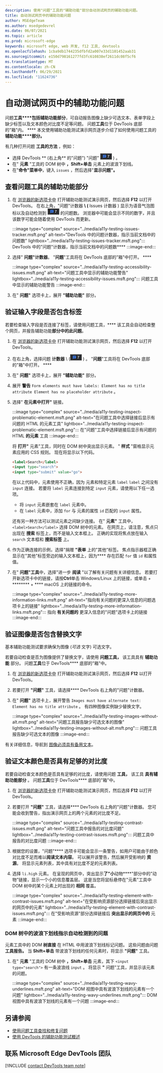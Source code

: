 ```yaml
---
description: 使用"问题"工具的"辅助功能"部分自动测试网页的辅助功能问题。
title: 自动测试网页中的辅助功能问题
author: MSEdgeTeam
ms.author: msedgedevrel
ms.date: 06/07/2021
ms.topic: article
ms.prod: microsoft-edge
keywords: microsoft edge, web 开发, f12 工具, devtools
ms.openlocfilehash: 1cba9db1744235dfbfd2a007e33d1101452aab31
ms.sourcegitcommit: e150d798161277fd3fc610838ef2611dc08f5cf6
ms.translationtype: MT
ms.contentlocale: zh-CN
ms.lasthandoff: 06/29/2021
ms.locfileid: "11624736"
---
```

# <a name="automatically-test-a-webpage-for-accessibility-issues"></a>自动测试网页中的辅助功能问题

问题**工具****包括辅助功能部分**，可自动报告图像上缺少可选文本、表单字段上缺少标签以及文本颜色对比度不足等问题。  问题**工具**位于 DevTools 底部的"箱"内。 ****  本文使用辅助功能测试演示网页逐步介绍了如何使用问题工具的**辅助功能****部分。**

有几种打开问题 **工具的方法** ，例如：
*  选择 DevTools ** (右上角** 的"问题") "问题" ![ 计数器 ](../media/issues-counter-icon.msft.png) \) 。
*  在" **元素** "工具的 DOM 树中 **，Shift+单击** 元素上的波浪下划线。
*  在"**命令"菜单中**，键入 `issues` ，然后选择"**显示问题"。**


## <a name="view-the-accessibility-section-of-the-issues-tool"></a>查看问题工具的辅助功能部分

1.  在 [浏览器的新选项卡中][DevToolsA11yErrorsDemopage] 打开辅助功能测试演示网页，然后选择 **F12** 以打开 DevTools。  在右上角，"问题"计数器 **\ (** Issues 计数器 \) 显示为语音气泡图标以及自动检测到 ![ ](../media/issues-counter-icon.msft.png) 的问题数。  浏览器中可能会显示不同的数字，并且该数字可能会随着使用 DevTools 而更新。

    :::image type="complex" source="../media/a11y-testing-issues-tracker.msft.png" alt-text="DevTools 中的问题计数器，指示当前文档中的问题数" lightbox="../media/a11y-testing-issues-tracker.msft.png":::
        DevTools 中的"问题"计数器，指示当前文档中的问题数****
    :::image-end:::

1.  选择" **问题"计数器**。  "**问题**"工具将在 DevTools 底部的"箱"中打开。 ****

    :::image type="complex" source="../media/a11y-testing-accessibility-issues.msft.png" alt-text="问题工具中显示的辅助功能警告" lightbox="../media/a11y-testing-accessibility-issues.msft.png":::
        问题工具中显示的辅助功能警告
    :::image-end:::

1.  在" **问题"** 选项卡上，展开 **"辅助功能"** 部分。


## <a name="verify-that-input-fields-have-labels"></a>验证输入字段是否包含标签

若要检查输入字段是否连接了标签，请使用问题工具，**** 该工具会自动检查整个网页，并报告辅助功能**部分中的此问题**。

1.  在 [浏览器的新选项卡中][DevToolsA11yErrorsDemopage] 打开辅助功能测试演示网页，然后选择 **F12** 以打开 DevTools。

1.  在右上角，选择问题 **计数器** \ (![ 问题计数器 ](../media/issues-counter-icon.msft.png) \) 。  "**问题**"工具将在 DevTools 底部的"箱"中打开。 ****

1.  在" **问题"** 选项卡上，展开 **"辅助功能"** 部分。

1.  展开 **警告** `Form elements must have labels: Element has no title attribute Element has no placeholder attribute` 。

1. 选择" **在元素中打开"** 链接。

    :::image type="complex" source="../media/a11y-testing-inspect-problematic-element.msft.png" alt-text="在问题工具中选择链接后显示有问题的 HTML 的元素工具" lightbox="../media/a11y-testing-inspect-problematic-element.msft.png":::
        在"问题"工具中选择链接后显示有问题的 HTML **的元素** 工具 :::image-end:::

    将 **打开"** 元素"工具，同时在 DOM 树中突出显示元素。  " **样式** "窗格显示元素应用的 CSS 规则。  现在将显示以下代码。

    ```html
    <label>Search</label>
    <input type="search">
    <input type="submit" value="go">
    ```

    在以上代码中，元素使用不正确，因为 元素和特定元素 `label` `label` 之间没有 `input` 连接。  若要将 `label` 元素连接到特定 `input` 元素，请使用以下任一选项。
    *   将 `input` 元素嵌套在 `label` 元素中。
    *   在 `label` 元素中，添加 `for` 与 元素的属性 `id` 匹配的 `input` 属性。

    还有另一种方法可以测试元素之间缺少连接。 在" **元素"** 工具中， `<label>Search</label>` 选择 DOM 树中的元素。  在网页上，请注意，焦点只出现在 **搜索** 标签上，而不是输入文本框上。  正确的实现将焦点放在输入 `search` 文本框和 **搜索标签** 上。

1.  作为正确连接的示例，选择"捐赠 **"表单** 上的"其他"标签。  焦点指示器框正确显示在"其他"标签旁边的输入文本框上，因为**** 存在匹配 `for` 值 `id` 和属性值。

1.  在" **问题"工具**中，选择"进一步 **阅读** "以了解有关问题有关详细信息。  若要打开新选项卡中的链接，请按**Ctrl**单击 Windows/Linux 上的链接，或单击 + ******** + **** macOS 上的链接的命令。

    :::image type="complex" source="../media/a11y-testing-more-information-links.msft.png" alt-text="指向有关问题的更深入信息的问题选项卡上的链接" lightbox="../media/a11y-testing-more-information-links.msft.png":::
        指向 **有关问题的** 更深入信息的"问题"选项卡上的链接
    :::image-end:::


## <a name="verify-that-images-have-alt-text"></a>验证图像是否包含替换文字

基本辅助功能测试要求确保为图像 (_可选_ 文字) 可选文字。

若要自动检查是否为图像提供了替换文字，请使用 **问题工具，** 该工具具有 **辅助功能** 部分。  问题**工具**位于 DevTools**** 底部的"箱"中。

1.  在 [浏览器的新选项卡中][DevToolsA11yErrorsDemopage] 打开辅助功能测试演示网页，然后选择 **F12** 以打开 DevTools。

1.  若要打开 **"问题"** 工具，请选择**** DevTools 右上角的"问题"计数器。

1.  在" **问题"** 选项卡上，展开警告 `Images must have alternate text: Element has no title attribute` 。  有四种图像实例缺少替换文字。

    :::image type="complex" source="../media/a11y-testing-images-without-alt.msft.png" alt-text="问题工具报告缺少可选文本的图像" lightbox="../media/a11y-testing-images-without-alt.msft.png":::
        问题工具报告缺少可选文本的图像
    :::image-end:::

有关详细信息，导航到 [图像必须具有备用文本](https://dequeuniversity.com/rules/axe/4.1/image-alt)。


## <a name="verify-that-text-colors-have-enough-contrast"></a>验证文本颜色是否具有足够的对比度

若要自动检查文本颜色是否具有足够的对比度，请使用问题 **工具，** 该工具 **具有辅助功能部分** 。  问题**工具**位于 DevTools**** 底部的"箱"中。

1.  在 [浏览器的新选项卡中][DevToolsA11yErrorsDemopage] 打开辅助功能测试演示网页，然后选择 **F12** 以打开 DevTools。

1.  若要打开 **"问题"** 工具，请选择**** DevTools 右上角的"问题"计数器。  您可能会收到警告，指出演示网页上的两个元素的对比度不足。

    :::image type="complex" source="../media/a11y-testing-contrast-issues.msft.png" alt-text="问题工具中报告的对比度问题" lightbox="../media/a11y-testing-contrast-issues.msft.png":::
        问题工具中报告的对比度问题
    :::image-end:::

1.  根据您的设置，"问题"**** 选项卡可能会显示一条警告，如用户可能由于颜色对比度不足而难以**阅读文本内容**。   可以展开该警告，然后展开受影响的 **资源**。  将显示元素列表，其中具有对比度不足的元素列表。


1.  选择 `li.high` 元素。  在呈现的网页中，突出显示**了"小**动物****"部分中的"动物"链接，显示一个小的信息覆盖层。  这是当您将鼠标悬停在"元素"工具中 DOM 树中的某个元素上时出现的 **相同** 覆盖。

    :::image type="complex" source="../media/a11y-testing-element-with-contrast-issues.msft.png" alt-text="在受影响资源部分选择链接后突出显示的网页中的元素" lightbox="../media/a11y-testing-element-with-contrast-issues.msft.png":::
        在"受影响资源"部分选择链接后 **突出显示的网页中的** 元素
    :::image-end:::


### <a name="wavy-underlines-in-the-dom-tree-indicate-automatically-detected-issues"></a>DOM 树中的波浪下划线指示自动检测到的问题 

元素工具中的 DOM **树直接** 在 HTML 中用波浪下划线标记问题。  这些问题由问题**工具报告。**  当 **Shift+单击** 带波浪下划线的任何元素时，将显示 **"问题"** 工具。

1.  在" **元素** "工具的 DOM 树中 **，Shift+单击** 元素，其下 `<input type="search">` 有一条波浪线 `input` 。  将显示 **"** 问题"工具，并显示该元素的问题。

    :::image type="complex" source="../media/a11y-testing-wavy-underlines.msft.png" alt-text="DOM 视图中具有波浪下划线的元素有一个问题" lightbox="../media/a11y-testing-wavy-underlines.msft.png":::
        DOM 视图中具有波浪下划线的元素有一个问题
    :::image-end:::


## <a name="see-also"></a>另请参阅

*  [使用问题工具查找和修复问题][DevToolsIssuesTool]
*  [使用 DevTools 的辅助功能测试概述](accessibility-testing-in-devtools.md)


## <a name="getting-in-touch-with-the-microsoft-edge-devtools-team"></a>联系 Microsoft Edge DevTools 团队  

[!INCLUDE [contact DevTools team note](../includes/contact-devtools-team-note.md)]  


<!-- links -->
[DevToolsIssuesTool]: ../issues/index.md "使用问题工具查找并修复|Microsoft Docs"
[DevToolsA11yErrorsDemopage]: https://microsoftedge.github.io/DevToolsSamples/a11y-testing/page-with-errors.html "辅助功能测试演示网页|GitHub"
